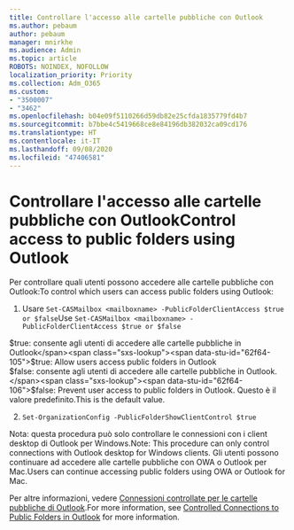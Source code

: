```yaml
---
title: Controllare l'accesso alle cartelle pubbliche con Outlook
ms.author: pebaum
author: pebaum
manager: mnirkhe
ms.audience: Admin
ms.topic: article
ROBOTS: NOINDEX, NOFOLLOW
localization_priority: Priority
ms.collection: Adm_O365
ms.custom:
- "3500007"
- "3462"
ms.openlocfilehash: b04e09f5110266d59db82e25cfda1835779fd4b7
ms.sourcegitcommit: b7bbe4c5419668ce8e84196db382032ca09cd176
ms.translationtype: HT
ms.contentlocale: it-IT
ms.lasthandoff: 09/08/2020
ms.locfileid: "47406581"
---
```

# <a name="control-access-to-public-folders-using-outlook"></a><span data-ttu-id="62f64-102">Controllare l'accesso alle cartelle pubbliche con Outlook</span><span class="sxs-lookup"><span data-stu-id="62f64-102">Control access to public folders using Outlook</span></span>

<span data-ttu-id="62f64-103">Per controllare quali utenti possono accedere alle cartelle pubbliche con Outlook:</span><span class="sxs-lookup"><span data-stu-id="62f64-103">To control which users can access public folders using Outlook:</span></span>

1. <span data-ttu-id="62f64-104">Usare `Set-CASMailbox <mailboxname> -PublicFolderClientAccess $true or $false`</span><span class="sxs-lookup"><span data-stu-id="62f64-104">Use `Set-CASMailbox <mailboxname> -PublicFolderClientAccess $true or $false`</span></span>

<span data-ttu-id="62f64-105">$true: consente agli utenti di accedere alle cartelle pubbliche in Outlook</span><span class="sxs-lookup"><span data-stu-id="62f64-105">$true: Allow users access public folders in Outlook</span></span>  
<span data-ttu-id="62f64-106">$false: consente agli utenti di accedere alle cartelle pubbliche in Outlook. </span><span class="sxs-lookup"><span data-stu-id="62f64-106">$false: Prevent user access to public folders in Outlook.</span></span> <span data-ttu-id="62f64-107">Questo è il valore predefinito.</span><span class="sxs-lookup"><span data-stu-id="62f64-107">This is the default value.</span></span>  

2. `Set-OrganizationConfig -PublicFolderShowClientControl $true`

<span data-ttu-id="62f64-108">Nota: questa procedura può solo controllare le connessioni con i client desktop di Outlook per Windows.</span><span class="sxs-lookup"><span data-stu-id="62f64-108">Note: This procedure can only control connections with Outlook desktop for Windows clients.</span></span> <span data-ttu-id="62f64-109">Gli utenti possono continuare ad accedere alle cartelle pubbliche con OWA o Outlook per Mac.</span><span class="sxs-lookup"><span data-stu-id="62f64-109">Users can continue accessing public folders using OWA or Outlook for Mac.</span></span>

<span data-ttu-id="62f64-110">Per altre informazioni, vedere [Connessioni controllate per le cartelle pubbliche di Outlook](https://aka.ms/controlpf).</span><span class="sxs-lookup"><span data-stu-id="62f64-110">For more information, see [Controlled Connections to Public Folders in Outlook](https://aka.ms/controlpf) for more information.</span></span>
